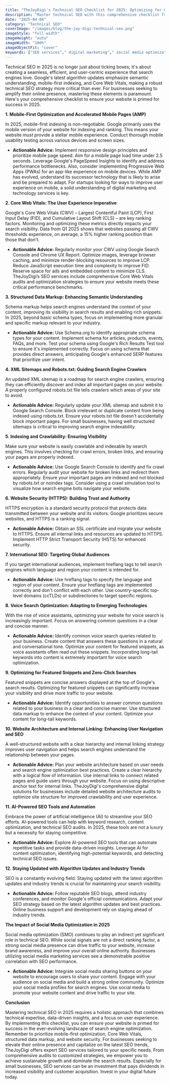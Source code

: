 ```yaml
---
title: "TheJoyDigi's Technical SEO Checklist for 2025: Optimizing for Google's Latest Algorithm"
description: "Master technical SEO with this comprehensive checklist from TheJoyDigi. We cover essential elements like schema markup, XML sitemaps, and robots.txt to ensure your website is easily crawled and indexed by search engines."
date: "2025-04-04"
category: "Technical SEO"
coverImage: "/images/blog/the-joy-digi-technical-seo.png"
imageStyle: "full-width"
imageHeight: "auto"
imageWidth: "100%"
imageObjectFit: "cover"
keywords: ["SEO services"," digital marketing"," social media optimization","SEO services for small businesses"," digital marketing strategies for startups"," social media marketing services"]
---
```


Technical SEO in 2025 is no longer just about ticking boxes; it's about creating a seamless, efficient, and user-centric experience that search engines love. Google's latest algorithm updates emphasize semantic understanding, mobile-first indexing, and Core Web Vitals, making a robust technical SEO strategy more critical than ever. For businesses seeking to amplify their online presence, mastering these elements is paramount. Here's your comprehensive checklist to ensure your website is primed for success in 2025.

**1. Mobile-First Optimization and Accelerated Mobile Pages (AMP)**

In 2025, mobile-first indexing is non-negotiable. Google primarily uses the mobile version of your website for indexing and ranking. This means your website *must* provide a stellar mobile experience. Conduct thorough mobile usability testing across various devices and screen sizes.

*   **Actionable Advice:** Implement responsive design principles and prioritize mobile page speed. Aim for a mobile page load time under 2.5 seconds. Leverage Google's PageSpeed Insights to identify and address performance bottlenecks. Also, consider implementing Progressive Web Apps (PWAs) for an app-like experience on mobile devices. While AMP has evolved, understand its successor technology that is likely to arise and be prepared to adapt. For startups looking for ways to improve user experience on mobile, a solid understanding of digital marketing and technology services is key.

**2. Core Web Vitals: The User Experience Imperative**

Google's Core Web Vitals (CWV) – Largest Contentful Paint (LCP), First Input Delay (FID), and Cumulative Layout Shift (CLS) – are key ranking factors. Monitoring and optimizing these metrics directly impacts your search visibility. Data from Q1 2025 shows that websites passing all CWV thresholds experience, on average, a 15% higher ranking position than those that don't.

*   **Actionable Advice:** Regularly monitor your CWV using Google Search Console and Chrome UX Report. Optimize images, leverage browser caching, and minimize render-blocking resources to improve LCP. Reduce JavaScript execution time and complexity to improve FID. Reserve space for ads and embedded content to minimize CLS.
 TheJoyDigi’s SEO services include comprehensive Core Web Vitals audits and optimization strategies to ensure your website meets these critical performance benchmarks.

**3. Structured Data Markup: Enhancing Semantic Understanding**

Schema markup helps search engines understand the context of your content, improving its visibility in search results and enabling rich snippets. In 2025, beyond basic schema types, focus on implementing more granular and specific markup relevant to your industry.

*   **Actionable Advice:** Use Schema.org to identify appropriate schema types for your content. Implement schema for articles, products, events, FAQs, and more. Test your schema using Google's Rich Results Test tool to ensure it's implemented correctly. Focus on using schema that provides direct answers, anticipating Google's enhanced SERP features that prioritize user intent.

**4. XML Sitemaps and Robots.txt: Guiding Search Engine Crawlers**

An updated XML sitemap is a roadmap for search engine crawlers, ensuring they can efficiently discover and index all important pages on your website. A properly configured robots.txt file tells crawlers which areas of your site to avoid.

*   **Actionable Advice:** Regularly update your XML sitemap and submit it to Google Search Console. Block irrelevant or duplicate content from being indexed using robots.txt. Ensure your robots.txt file doesn't accidentally block important pages. For small businesses, having well structured sitemaps is critical to improving search engine indexability.

**5. Indexing and Crawlability: Ensuring Visibility**

Make sure your website is easily crawlable and indexable by search engines. This involves checking for crawl errors, broken links, and ensuring your pages are properly indexed.

*   **Actionable Advice:** Use Google Search Console to identify and fix crawl errors. Regularly audit your website for broken links and redirect them appropriately. Ensure your important pages are indexed and not blocked by robots.txt or noindex tags. Consider using a crawl simulation tool to visualize how search engine bots navigate your website.

**6. Website Security (HTTPS): Building Trust and Authority**

HTTPS encryption is a standard security protocol that protects data transmitted between your website and its visitors. Google prioritizes secure websites, and HTTPS is a ranking signal.

*   **Actionable Advice:** Obtain an SSL certificate and migrate your website to HTTPS. Ensure all internal links and resources are updated to HTTPS. Implement HTTP Strict Transport Security (HSTS) for enhanced security.

**7. International SEO: Targeting Global Audiences**

If you target international audiences, implement hreflang tags to tell search engines which language and region your content is intended for.

*   **Actionable Advice:** Use hreflang tags to specify the language and region of your content. Ensure your hreflang tags are implemented correctly and don't conflict with each other. Use country-specific top-level domains (ccTLDs) or subdirectories to target specific regions.

**8. Voice Search Optimization: Adapting to Emerging Technologies**

With the rise of voice assistants, optimizing your website for voice search is increasingly important. Focus on answering common questions in a clear and concise manner.

*   **Actionable Advice:** Identify common voice search queries related to your business. Create content that answers these questions in a natural and conversational tone. Optimize your content for featured snippets, as voice assistants often read out these snippets. Incorporating long-tail keywords into content is extremely important for voice search optimization.

**9. Optimizing for Featured Snippets and Zero-Click Searches**

Featured snippets are concise answers displayed at the top of Google's search results. Optimizing for featured snippets can significantly increase your visibility and drive more traffic to your website.

*   **Actionable Advice:** Identify opportunities to answer common questions related to your business in a clear and concise manner. Use structured data markup to enhance the context of your content. Optimize your content for long-tail keywords.

**10. Website Architecture and Internal Linking: Enhancing User Navigation and SEO**

A well-structured website with a clear hierarchy and internal linking strategy improves user navigation and helps search engines understand the relationship between your pages.

*   **Actionable Advice:** Plan your website architecture based on user needs and search engine optimization best practices. Create a clear hierarchy with a logical flow of information. Use internal links to connect related pages and guide users through your website. Focus on using descriptive anchor text for internal links. TheJoyDigi's comprehensive digital solutions for businesses include detailed website architecture audits to optimize site structure for improved crawlability and user experience.

**11. AI-Powered SEO Tools and Automation**

Embrace the power of artificial intelligence (AI) to streamline your SEO efforts. AI-powered tools can help with keyword research, content optimization, and technical SEO audits. In 2025, these tools are not a luxury but a necessity for staying competitive.

*   **Actionable Advice:** Explore AI-powered SEO tools that can automate repetitive tasks and provide data-driven insights. Leverage AI for content optimization, identifying high-potential keywords, and detecting technical SEO issues.

**12. Staying Updated with Algorithm Updates and Industry Trends**

SEO is a constantly evolving field. Staying updated with the latest algorithm updates and industry trends is crucial for maintaining your search visibility.

*   **Actionable Advice:** Follow reputable SEO blogs, attend industry conferences, and monitor Google's official communications. Adapt your SEO strategy based on the latest algorithm updates and best practices. Online business support and development rely on staying ahead of industry trends.

**The Impact of Social Media Optimization in 2025**

Social media optimization (SMO) continues to play an indirect yet significant role in technical SEO. While social signals are not a direct ranking factor, a strong social media presence can drive traffic to your website, increase brand awareness, and improve your overall online authority. Businesses utilizing social media marketing services see a demonstrable positive correlation with SEO performance.

*   **Actionable Advice:** Integrate social media sharing buttons on your website to encourage users to share your content. Engage with your audience on social media and build a strong online community. Optimize your social media profiles for search engines. Use social media to promote your website content and drive traffic to your site.

**Conclusion**

Mastering technical SEO in 2025 requires a holistic approach that combines technical expertise, data-driven insights, and a focus on user experience. By implementing this checklist, you can ensure your website is primed for success in the ever-evolving landscape of search engine optimization. Remember to prioritize mobile-first optimization, Core Web Vitals, structured data markup, and website security. For businesses seeking to elevate their online presence and capitalize on the latest SEO trends, TheJoyDigi offers expert SEO services tailored to your specific needs. From comprehensive audits to customized strategies, we empower you to achieve sustainable growth and dominate the search results. Especially for small businesses, SEO services can be an investment that pays dividends in increased visibility and customer acquisition. Invest in your digital future today.